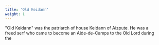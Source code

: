 ```yaml
---
title: 'Old Keidann'
weight: 1
---
```


"Old Keidann" was the patriarch of house Keidann of Aizpute. He was a freed serf who came to become an Aide-de-Camps to the Old Lord during the 